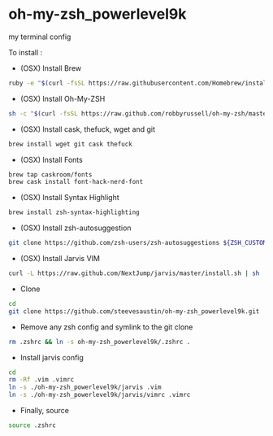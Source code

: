 # oh-my-zsh_powerlevel9k
my terminal config

To install :

* (OSX) Install Brew
```bash
ruby -e "$(curl -fsSL https://raw.githubusercontent.com/Homebrew/install/master/install)"
```
* (OSX) Install Oh-My-ZSH
```bash
sh -c "$(curl -fsSL https://raw.github.com/robbyrussell/oh-my-zsh/master/tools/install.sh)"
```
* (OSX) Install cask, thefuck, wget and git
```bash
brew install wget git cask thefuck
```
* (OSX) Install Fonts
```bash
brew tap caskroom/fonts
brew cask install font-hack-nerd-font
```
* (OSX) Install Syntax Highlight
```bash
brew install zsh-syntax-highlighting
```
* (OSX) Install zsh-autosuggestion
```bash
git clone https://github.com/zsh-users/zsh-autosuggestions ${ZSH_CUSTOM:-~/.oh-my-zsh/custom}/plugins/zsh-autosuggestions
```

* (OSX) Install Jarvis VIM
```bash
curl -L https://raw.github.com/NextJump/jarvis/master/install.sh | sh
```

* Clone
```bash
cd
git clone https://github.com/steevesaustin/oh-my-zsh_powerlevel9k.git
```
* Remove any zsh config and symlink to the git clone
```bash
rm .zshrc && ln -s oh-my-zsh_powerlevel9k/.zshrc .
```
* Install jarvis config
```bash
cd
rm -Rf .vim .vimrc
ln -s ./oh-my-zsh_powerlevel9k/jarvis .vim
ln -s ./oh-my-zsh_powerlevel9k/jarvis/vimrc .vimrc
```
* Finally, source
```bash
source .zshrc
```

